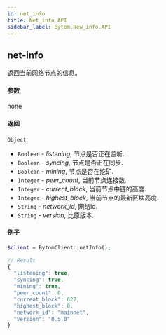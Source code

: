 ```yaml
---
id: net_info
title: Net_info API
sidebar_label: Bytom.New_info.API
---
```


## net-info

返回当前网络节点的信息。

#### 参数

none

#### 返回

`Object`:

- `Boolean` - *listening*, 节点是否正在监听.
- `Boolean` - *syncing*, 节点是否正在同步.
- `Boolean` - *mining*, 节点是否在挖矿.
- `Integer` - *peer_count*, 当前节点连接数.
- `Integer` - *current_block*, 当前节点中链的高度.
- `Integer` - *highest_block*, 当前节点的最新区块高度.
- `String` - *network_id*, 网络id.
- `String` - *version*, 比原版本.

#### 例子
```php
$client = BytomClient::netInfo();
```
```js
// Result
{
  "listening": true,
  "syncing": true,
  "mining": true,
  "peer_count": 0,
  "current_block": 627,
  "highest_block": 0,
  "network_id": "mainnet",
  "version": "0.5.0"
}
```